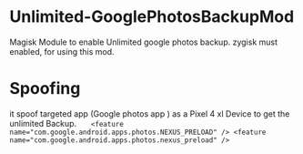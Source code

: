 # Unlimited-GooglePhotosBackupMod
Magisk Module to enable Unlimited google photos backup.
zygisk must enabled, for using this mod.

# Spoofing

it spoof targeted app (Google photos app ) as a Pixel 4 xl Device to get the unlimited Backup.
``    <feature name="com.google.android.apps.photos.NEXUS_PRELOAD" />
    <feature name="com.google.android.apps.photos.nexus_preload" /> ``

